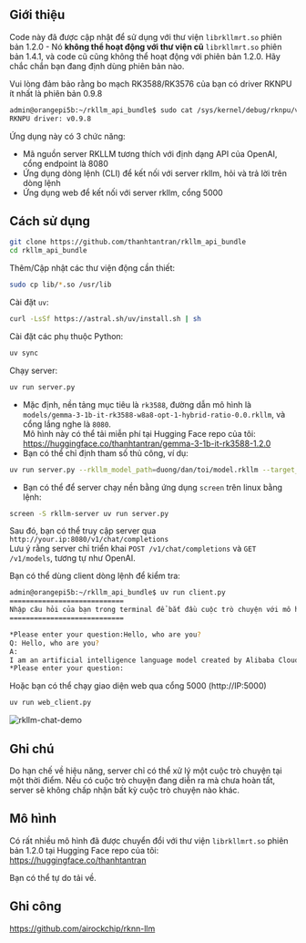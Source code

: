 
## Giới thiệu

Code này đã được cập nhật để sử dụng với thư viện `librkllmrt.so` phiên bản 1.2.0 - Nó **không thể hoạt động với thư viện cũ** `librkllmrt.so` phiên bản 1.4.1, và code cũ cũng không thể hoạt động với phiên bản 1.2.0. Hãy chắc chắn bạn đang định dùng phiên bản nào.

Vui lòng đảm bảo rằng bo mạch RK3588/RK3576 của bạn có driver RKNPU ít nhất là phiên bản 0.9.8  
```bash
admin@orangepi5b:~/rkllm_api_bundle$ sudo cat /sys/kernel/debug/rknpu/version
RKNPU driver: v0.9.8
```

Ứng dụng này có 3 chức năng:

- Mã nguồn server RKLLM tương thích với định dạng API của OpenAI, cổng endpoint là 8080  
- Ứng dụng dòng lệnh (CLI) để kết nối với server rkllm, hỏi và trả lời trên dòng lệnh  
- Ứng dụng web để kết nối với server rkllm, cổng 5000  

## Cách sử dụng

```bash
git clone https://github.com/thanhtantran/rkllm_api_bundle
cd rkllm_api_bundle
```

Thêm/Cập nhật các thư viện động cần thiết:

```bash
sudo cp lib/*.so /usr/lib
```

Cài đặt `uv`:

```bash
curl -LsSf https://astral.sh/uv/install.sh | sh
```

Cài đặt các phụ thuộc Python:

```bash
uv sync
```

Chạy server:

```bash
uv run server.py
```

- Mặc định, nền tảng mục tiêu là `rk3588`, đường dẫn mô hình là `models/gemma-3-1b-it-rk3588-w8a8-opt-1-hybrid-ratio-0.0.rkllm`, và cổng lắng nghe là `8080`.  
Mô hình này có thể tải miễn phí tại Hugging Face repo của tôi: https://huggingface.co/thanhtantran/gemma-3-1b-it-rk3588-1.2.0  
- Bạn có thể chỉ định tham số thủ công, ví dụ:  
```bash
uv run server.py --rkllm_model_path=duong/dan/toi/model.rkllm --target_platform=rk3588/rk3576 --port=xxxx
```  
- Bạn có thể để server chạy nền bằng ứng dụng `screen` trên linux bằng lệnh:  
```bash
screen -S rkllm-server uv run server.py
```

Sau đó, bạn có thể truy cập server qua `http://your.ip:8080/v1/chat/completions`  
Lưu ý rằng server chỉ triển khai `POST /v1/chat/completions` và `GET /v1/models`, tương tự như OpenAI.

Bạn có thể dùng client dòng lệnh để kiểm tra:

```bash
admin@orangepi5b:~/rkllm_api_bundle$ uv run client.py
============================
Nhập câu hỏi của bạn trong terminal để bắt đầu cuộc trò chuyện với mô hình RKLLM...
============================

*Please enter your question:Hello, who are you?
Q: Hello, who are you?
A:
I am an artificial intelligence language model created by Alibaba Cloud. My purpose is to provide assistance and answer your questions to the best of my ability. How may I assist you today?
*Please enter your question:
```

Hoặc bạn có thể chạy giao diện web qua cổng 5000 (http://IP:5000)

```bash
uv run web_client.py
```

![rkllm-chat-demo](https://github.com/user-attachments/assets/58a1a749-ed3d-4fcf-aa46-96d18e7bd847)

## Ghi chú

Do hạn chế về hiệu năng, server chỉ có thể xử lý một cuộc trò chuyện tại một thời điểm. Nếu có cuộc trò chuyện đang diễn ra mà chưa hoàn tất, server sẽ không chấp nhận bất kỳ cuộc trò chuyện nào khác.

## Mô hình

Có rất nhiều mô hình đã được chuyển đổi với thư viện `librkllmrt.so` phiên bản 1.2.0 tại Hugging Face repo của tôi:  
https://huggingface.co/thanhtantran  

Bạn có thể tự do tải về.

## Ghi công

https://github.com/airockchip/rknn-llm
